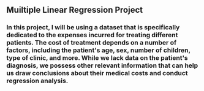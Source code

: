 ## Muiltiple Linear Regression Project
### In this project, I will be using a dataset that is specifically dedicated to the expenses incurred for treating different patients. The cost of treatment depends on a number of factors, including the patient's age, sex, number of children, type of clinic, and more. While we lack data on the patient's diagnosis, we possess other relevant information that can help us draw conclusions about their medical costs and conduct regression analysis.
